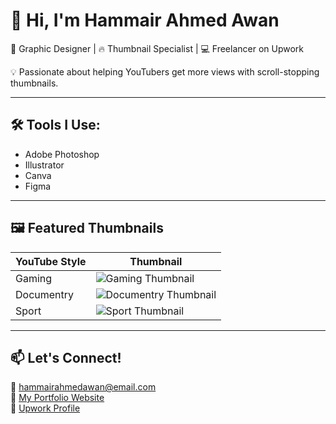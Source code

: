 # 👋 Hi, I'm Hammair Ahmed Awan

🎨 Graphic Designer | 🔥 Thumbnail Specialist | 💻 Freelancer on Upwork

💡 Passionate about helping YouTubers get more views with scroll-stopping thumbnails.

---

## 🛠 Tools I Use:
- Adobe Photoshop
- Illustrator
- Canva
- Figma

---

## 🖼 Featured Thumbnails
| YouTube Style | Thumbnail |
|---------------|-----------|
| Gaming | ![Gaming Thumbnail](https://raw.githubusercontent.com/hammairawan/portfolio/main/thumbnails/tech1.png) |
| Documentry | ![Documentry Thumbnail](https://raw.githubusercontent.com/hammairawan/portfolio/main/thumbnails/vlog1.jpg) |
| Sport | ![Sport Thumbnail](https://raw.githubusercontent.com/hammairawan/portfolio/main/thumbnails/edu1.jpg) |

---

## 📫 Let's Connect!
📧 hammairahmedawan@email.com  
🔗 [My Portfolio Website](https://hammairawan.github.io/portfolio)  
🌟 [Upwork Profile]([/freelancers/~01b7870ecc690fa573?mp_source=share](https://www.upwork.com/freelancers/~01b7870ecc690fa573))

